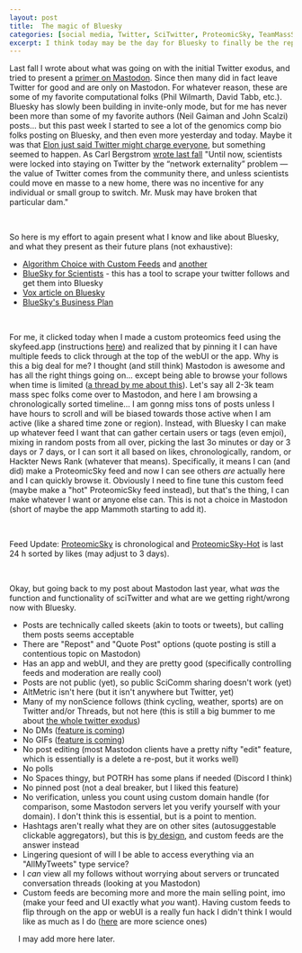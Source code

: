 ```yaml
---
layout: post
title:  The magic of Bluesky
categories: [social media, Twitter, SciTwitter, ProteomicSky, TeamMassSpec]
excerpt: I think today may be the day for Bluesky to finally be the replacement for SciTwitter. It has the right pieces and may actually have people.
---
```


Last fall I wrote about what was going on with the initial Twitter exodus, and tried to present a [primer on Mastodon](https://neely.github.io/MarchToMastodon/). Since then many did in fact leave Twitter for good and are only on Mastodon. For whatever reason, these are some of my favorite computational folks (Phil Wilmarth, David Tabb, etc.). Bluesky has slowly been building in invite-only mode, but for me has never been more than some of my favorite authors (Neil Gaiman and John Scalzi) posts... but this past week I started to see a lot of the genomics comp bio folks posting on Bluesky, and then even more yesterday and today. Maybe it was that [Elon just said Twitter might charge everyone](https://techcrunch.com/2023/09/18/elon-musk-says-x-will-charge-users-a-small-monthly-payment-to-use-its-service/), but something seemed to happen. As Carl Bergstrom [wrote last fall](https://web.archive.org/web/20230714014429/https://www.nytimes.com/2022/11/19/opinion/pandemic-twitter.html) "Until now, scientists were locked into staying on Twitter by the “network externality” problem — the value of Twitter comes from the community there, and unless scientists could move en masse to a new home, there was no incentive for any individual or small group to switch. Mr. Musk may have broken that particular dam."

&nbsp;  

So here is my effort to again present what I know and like about Bluesky, and what they present as their future plans (not exhaustive):
- [Algorithm Choice with Custom Feeds](https://blueskyweb.xyz/blog/7-27-2023-custom-feeds) and [another](https://www.engadget.com/bluesky-now-lets-you-choose-your-own-algorithm-183824105.html)
- [BlueSky for Scientists](https://docs.google.com/document/d/1aPddaH-d7N53jZm1S3vUrfjVVy5nykPQz6qd7QpPCQE/edit#heading=h.58mkl21vxs3m) - this has a tool to scrape your twitter follows and get them into Bluesky
- [Vox article on Bluesky](https://www.vox.com/technology/2023/4/29/23702979/bluesky-twitter-elon-musk-jack-dorsey-chrissy-teigen-aoc-dril-decentralized)
- [BlueSky's Business Plan](https://blueskyweb.xyz/blog/7-05-2023-business-plan)

&nbsp;  

For me, it clicked today when I made a custom proteomics feed using the skyfeed.app (instructions [here](https://bsky.app/profile/markrubin.bsky.social/post/3k7bn2bbkmr2s)) and realized that by pinning it I can have multiple feeds to click through at the top of the webUI or the app. Why is this a big deal for me? I thought (and still think) Mastodon is awesome and has all the right things going on... except being able to browse your follows when time is limited ([a thread by me about this](https://x.com/neely615/status/1683599480229068801?s=20)). Let's say all 2-3k team mass spec folks come over to Mastodon, and here I am browsing a chronologically sorted timeline... I am gonng miss tons of posts unless I have hours to scroll and will be biased towards those active when I am active (like a shared time zone or region). Instead, with Bluesky I can make up whatever feed I want that can gather certain users or tags (even emjoi), mixing in random posts from all over, picking the last 3o minutes or day or 3 days or 7 days, or I can sort it all based on likes, chronologically, random, or Hackter News Rank (whatever that means). Specifically, it means I can (and did) make a ProteomicSky feed and now I can see others *are* actually here and I can quickly browse it. Obviously I need to fine tune this custom feed (maybe make a "hot" ProteomicSky feed instead), but that's the thing, I can make whatever I want or anyone else can. This is not a choice in Mastodon (short of maybe the app Mammoth starting to add it).

&nbsp;  

Feed Update: [ProteomicSky](https://bsky.app/profile/did:plc:gl7bvz3uo4ym2fnmvgkjzeb3/feed/aaakx5my5bkl2) is chronological and [ProteomicSky-Hot](https://bsky.app/profile/did:plc:gl7bvz3uo4ym2fnmvgkjzeb3/feed/aaalgayjgixrs) is last 24 h sorted by likes (may adjust to 3 days).

&nbsp;

Okay, but going back to my post about Mastodon last year, what *was* the function and functionality of sciTwitter and what are we getting right/wrong now with Bluesky.
- Posts are technically called skeets (akin to toots or tweets), but calling them posts seems acceptable
- There are "Repost" and "Quote Post" options (quote posting is still a contentious topic on Mastodon)
- Has an app and webUI, and they are pretty good (specifically controlling feeds and moderation are really cool)
- Posts are not public (yet), so public SciComm sharing doesn't work (yet)
- AltMetric isn't here (but it isn't anywhere but Twitter, yet)
- Many of my nonScience follows (think cycling, weather, sports) are on Twitter and/or Threads, but not here (this is still a big bummer to me about [the whole twitter exodus](https://www.theverge.com/2023/7/3/23782607/social-web-public-apps-end-reddit-twitter-mastodon))
- No DMs ([feature is coming](https://docs.google.com/document/d/1aPddaH-d7N53jZm1S3vUrfjVVy5nykPQz6qd7QpPCQE/edit#heading=h.58mkl21vxs3m))
- No GIFs ([feature is coming](https://docs.google.com/document/d/1aPddaH-d7N53jZm1S3vUrfjVVy5nykPQz6qd7QpPCQE/edit#heading=h.58mkl21vxs3m))
- No post editing (most Mastodon clients have a pretty nifty "edit" feature, which is essentially is a delete a re-post, but it works well)
- No polls
- No Spaces thingy, but POTRH has some plans if needed (Discord I think)
- No pinned post (not a deal breaker, but I liked this feature)
- No verification, unless you count using custom domain handle (for comparison, some Mastodon servers let you verify yourself with your domain). I don't think this is essential, but is a point to mention.
- Hashtags aren't really what they are on other sites (autosuggestable clickable aggregators), but this is [by design](https://github.com/bluesky-social/proposals/tree/main/0003-hashtags), and custom feeds are the answer instead
- Lingering quesiont of will I be able to access everything via an "AllMyTweets" type service?
- I *can* view all my follows without worrying about servers or truncated conversation threads (looking at you Mastodon)
- Custom feeds are becoming more and more the main selling point, imo (make your feed and UI exactly what *you* want). Having custom feeds to flip through on the app or webUI is a really fun hack I didn't think I would like as much as I do ([here](https://docs.google.com/spreadsheets/d/1tJw1r_Dif9AN6lVNNaZ-nwDdbM7tPemobo5_S2aEl_U/edit) are more science ones)


&nbsp;
&nbsp;
I may add more here later.


&nbsp;  
&nbsp;  
&nbsp;  
